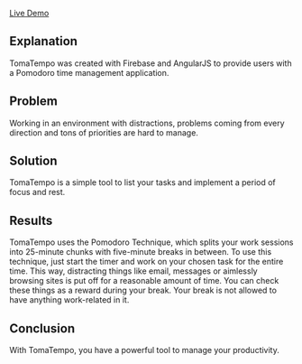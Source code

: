 [Live Demo](https://tomatempo-ibrunch.herokuapp.com/)

## Explanation

TomaTempo was created with Firebase and AngularJS to provide users with a Pomodoro time management application.

## Problem

Working in an environment with distractions, problems coming from every direction and tons of priorities are hard to manage.

## Solution

TomaTempo is a simple tool to list your tasks and implement a period of focus and rest.

## Results

TomaTempo uses the Pomodoro Technique, which splits your work sessions into 25-minute chunks with five-minute breaks in between. To use this technique, just start the timer and work on your chosen task for the entire time. This way, distracting things like email, messages or aimlessly browsing sites is put off for a reasonable amount of time. You can check these things as a reward during your break. Your break is not allowed to have anything work-related in it.

## Conclusion

With TomaTempo, you have a powerful tool to manage your productivity.
